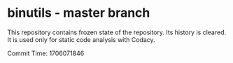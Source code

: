 # binutils - master branch

This repository contains frozen state of the repository.
Its history is cleared. It is used only for static code
analysis with Codacy.

Commit Time: 1706071846